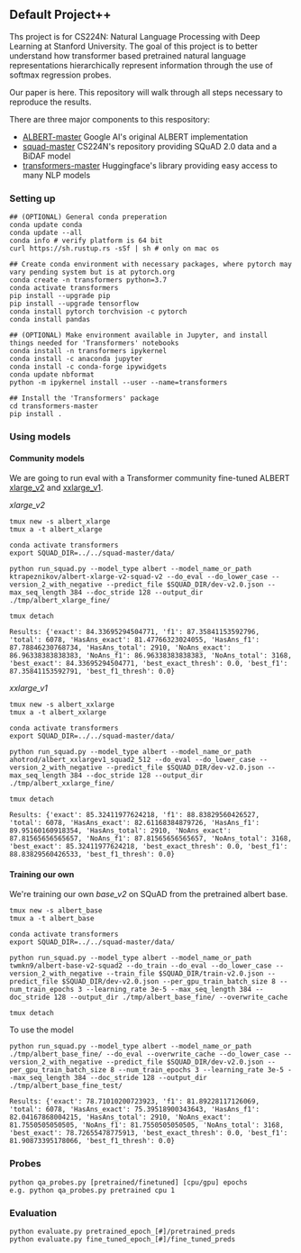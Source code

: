 ## Default Project++

Ths project is for CS224N: Natural Language Processing with Deep Learning at Stanford University. The goal of this project is to better understand how transformer based pretrained natural language representations hierarchically represent information through the use of softmax regression probes. 

Our paper is here. This repository will walk through all steps necessary to reproduce the results.

There are three major components to this respository:

- [ALBERT-master](https://github.com/google-research/ALBERT) Google AI's original ALBERT implementation
- [squad-master](https://github.com/minggg/squad) CS224N's repository providing SQuAD 2.0 data and a BiDAF model
- [transformers-master](https://github.com/huggingface/transformers) Huggingface's library providing easy access to many NLP models

### Setting up

```
## (OPTIONAL) General conda preperation
conda update conda
conda update --all
conda info # verify platform is 64 bit
curl https://sh.rustup.rs -sSf | sh # only on mac os
```

```
## Create conda environment with necessary packages, where pytorch may vary pending system but is at pytorch.org
conda create -n transformers python=3.7
conda activate transformers
pip install --upgrade pip
pip install --upgrade tensorflow
conda install pytorch torchvision -c pytorch
conda install pandas
```

```
## (OPTIONAL) Make environment available in Jupyter, and install things needed for 'Transformers' notebooks
conda install -n transformers ipykernel
conda install -c anaconda jupyter
conda install -c conda-forge ipywidgets
conda update nbformat
python -m ipykernel install --user --name=transformers
```

```
## Install the 'Transformers' package
cd transformers-master
pip install .
```

### Using models

#### Community models

We are going to run eval with a Transformer community fine-tuned ALBERT [xlarge_v2](https://huggingface.co/ktrapeznikov/albert-xlarge-v2-squad-v2) and [xxlarge_v1](https://huggingface.co/ahotrod/albert_xxlargev1_squad2_512).

_xlarge_v2_

```
tmux new -s albert_xlarge
tmux a -t albert_xlarge

conda activate transformers
export SQUAD_DIR=../../squad-master/data/

python run_squad.py --model_type albert --model_name_or_path ktrapeznikov/albert-xlarge-v2-squad-v2 --do_eval --do_lower_case --version_2_with_negative --predict_file $SQUAD_DIR/dev-v2.0.json --max_seq_length 384 --doc_stride 128 --output_dir ./tmp/albert_xlarge_fine/

tmux detach
```

```
Results: {'exact': 84.33695294504771, 'f1': 87.35841153592796, 'total': 6078, 'HasAns_exact': 81.47766323024055, 'HasAns_f1': 87.78846230768734, 'HasAns_total': 2910, 'NoAns_exact': 86.96338383838383, 'NoAns_f1': 86.96338383838383, 'NoAns_total': 3168, 'best_exact': 84.33695294504771, 'best_exact_thresh': 0.0, 'best_f1': 87.35841153592791, 'best_f1_thresh': 0.0}
```

_xxlarge_v1_

```
tmux new -s albert_xxlarge
tmux a -t albert_xxlarge

conda activate transformers
export SQUAD_DIR=../../squad-master/data/

python run_squad.py --model_type albert --model_name_or_path ahotrod/albert_xxlargev1_squad2_512 --do_eval --do_lower_case --version_2_with_negative --predict_file $SQUAD_DIR/dev-v2.0.json --max_seq_length 384 --doc_stride 128 --output_dir ./tmp/albert_xxlarge_fine/

tmux detach
```

```
Results: {'exact': 85.32411977624218, 'f1': 88.83829560426527, 'total': 6078, 'HasAns_exact': 82.61168384879726, 'HasAns_f1': 89.95160160918354, 'HasAns_total': 2910, 'NoAns_exact': 87.81565656565657, 'NoAns_f1': 87.81565656565657, 'NoAns_total': 3168, 'best_exact': 85.32411977624218, 'best_exact_thresh': 0.0, 'best_f1': 88.83829560426533, 'best_f1_thresh': 0.0}
```

#### Training our own

We're training our own _base_v2_ on SQuAD from the pretrained albert base.

```
tmux new -s albert_base
tmux a -t albert_base

conda activate transformers
export SQUAD_DIR=../../squad-master/data/

python run_squad.py --model_type albert --model_name_or_path twmkn9/albert-base-v2-squad2 --do_train --do_eval --do_lower_case --version_2_with_negative --train_file $SQUAD_DIR/train-v2.0.json --predict_file $SQUAD_DIR/dev-v2.0.json --per_gpu_train_batch_size 8 --num_train_epochs 3 --learning_rate 3e-5 --max_seq_length 384 --doc_stride 128 --output_dir ./tmp/albert_base_fine/ --overwrite_cache

tmux detach
```

To use the model

```
python run_squad.py --model_type albert --model_name_or_path ./tmp/albert_base_fine/ --do_eval --overwrite_cache --do_lower_case --version_2_with_negative --predict_file $SQUAD_DIR/dev-v2.0.json --per_gpu_train_batch_size 8 --num_train_epochs 3 --learning_rate 3e-5 --max_seq_length 384 --doc_stride 128 --output_dir ./tmp/albert_base_fine_test/
```

```
Results: {'exact': 78.71010200723923, 'f1': 81.89228117126069, 'total': 6078, 'HasAns_exact': 75.39518900343643, 'HasAns_f1': 82.04167868004215, 'HasAns_total': 2910, 'NoAns_exact': 81.7550505050505, 'NoAns_f1': 81.7550505050505, 'NoAns_total': 3168, 'best_exact': 78.72655478775913, 'best_exact_thresh': 0.0, 'best_f1': 81.90873395178066, 'best_f1_thresh': 0.0}
```

### Probes

```
python qa_probes.py [pretrained/finetuned] [cpu/gpu] epochs
e.g. python qa_probes.py pretrained cpu 1
```

### Evaluation

```
python evaluate.py pretrained_epoch_[#]/pretrained_preds
python evaluate.py fine_tuned_epoch_[#]/fine_tuned_preds
```
